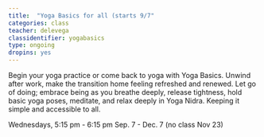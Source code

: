 ```yaml
---
title:  "Yoga Basics for all (starts 9/7"
categories: class
teacher: delevega
classidentifier: yogabasics
type: ongoing
dropins: yes
---
```

Begin your yoga practice or come back to yoga with Yoga Basics. Unwind after work,
make the transition home feeling refreshed and renewed. Let go of doing; embrace
being as you breathe deeply, release tightness, hold basic yoga poses, meditate,
and relax deeply in Yoga Nidra. Keeping it simple and accessible to all.

Wednesdays, 5:15 pm - 6:15 pm  Sep. 7 - Dec. 7 (no class Nov 23)
